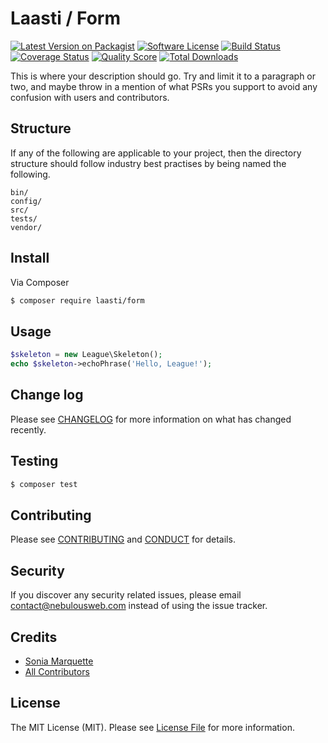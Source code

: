 # Laasti / Form

[![Latest Version on Packagist][ico-version]][link-packagist]
[![Software License][ico-license]](LICENSE.md)
[![Build Status][ico-travis]][link-travis]
[![Coverage Status][ico-scrutinizer]][link-scrutinizer]
[![Quality Score][ico-code-quality]][link-code-quality]
[![Total Downloads][ico-downloads]][link-downloads]

This is where your description should go. Try and limit it to a paragraph or two, and maybe throw in a mention of what
PSRs you support to avoid any confusion with users and contributors.

## Structure

If any of the following are applicable to your project, then the directory structure should follow industry best practises by being named the following.

```
bin/        
config/
src/
tests/
vendor/
```


## Install

Via Composer

``` bash
$ composer require laasti/form
```

## Usage

``` php
$skeleton = new League\Skeleton();
echo $skeleton->echoPhrase('Hello, League!');
```

## Change log

Please see [CHANGELOG](CHANGELOG.md) for more information on what has changed recently.

## Testing

``` bash
$ composer test
```

## Contributing

Please see [CONTRIBUTING](CONTRIBUTING.md) and [CONDUCT](CONDUCT.md) for details.

## Security

If you discover any security related issues, please email contact@nebulousweb.com instead of using the issue tracker.

## Credits

- [Sonia Marquette][link-author]
- [All Contributors][link-contributors]

## License

The MIT License (MIT). Please see [License File](LICENSE.md) for more information.

[ico-version]: https://img.shields.io/packagist/v/laasti/form.svg?style=flat-square
[ico-license]: https://img.shields.io/badge/license-MIT-brightgreen.svg?style=flat-square
[ico-travis]: https://img.shields.io/travis/laasti/form/master.svg?style=flat-square
[ico-scrutinizer]: https://img.shields.io/scrutinizer/coverage/g/laasti/form.svg?style=flat-square
[ico-code-quality]: https://img.shields.io/scrutinizer/g/laasti/form.svg?style=flat-square
[ico-downloads]: https://img.shields.io/packagist/dt/laasti/form.svg?style=flat-square

[link-packagist]: https://packagist.org/packages/laasti/form
[link-travis]: https://travis-ci.org/laasti/form
[link-scrutinizer]: https://scrutinizer-ci.com/g/laasti/form/code-structure
[link-code-quality]: https://scrutinizer-ci.com/g/laasti/form
[link-downloads]: https://packagist.org/packages/laasti/form
[link-author]: https://github.com/nebulousGirl
[link-contributors]: ../../contributors
